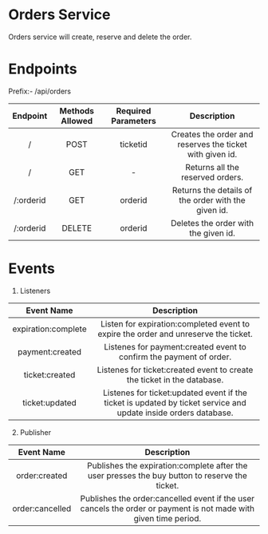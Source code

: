 # Orders Service
Orders service will create, reserve and delete the order.

# Endpoints
Prefix:- /api/orders

| Endpoint      | Methods Allowed |Required Parameters| Description                                               |
|:-------------:|:---------------:|:-----------------:|:---------------------------------------------------------:|
| /             | POST            |ticketid           |Creates the order and reserves the ticket with given id.   |
| /             | GET             |      -            |Returns all the reserved orders.                           |
| /:orderid     | GET             |orderid            |Returns the details of the order with the given id.        |
| /:orderid     | DELETE          |orderid            |Deletes the order with the given id.                       |

# Events
1. Listeners

|Event Name             | Description                                                                  |
|:---------------------:|:----------------------------------------------------------------------------:|
|expiration:complete    |Listen for expiration:completed event to expire the order and unreserve the ticket.|
|payment:created        |Listenes for payment:created event to confirm the payment of order.           |
|ticket:created         |Listenes for ticket:created event to create the ticket in the database.       |
|ticket:updated         |Listenes for ticket:updated event if the ticket is updated by ticket service and update inside orders database.|

2. Publisher

|Event Name          | Description                                                                   |
|:------------------:|:-----------------------------------------------------------------------------:|
|order:created       |Publishes the expiration:complete after the user presses the buy button to reserve the ticket.|
|order:cancelled     |Publishes the order:cancelled event if the user cancels the order or payment is not made with given time period.|